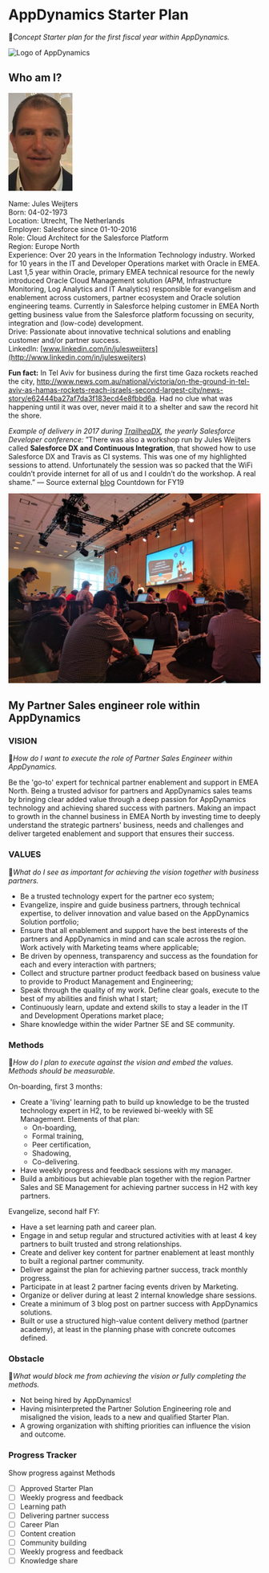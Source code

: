 
# AppDynamics Starter Plan

📍*Concept Starter plan for the first fiscal year within AppDynamics.*

![Logo of AppDynamics](https://www.appdynamics.com/media/uploaded-images/1519762496/.thumbnails/appd-logo-340x0_q100.png)

## Who am I?

![Picture of Jules](jules.png)

Name: Jules Weijters<br/>
Born: 04-02-1973<br/>
Location: Utrecht, The Netherlands<br/>
Employer: Salesforce since 01-10-2016<br/>
Role: Cloud Architect for the Salesforce Platform<br/>
Region: Europe North<br/>
Experience: Over 20 years in the Information Technology industry. Worked for 10 years in the IT and Developer Operations market with Oracle in EMEA. Last 1,5 year within Oracle, primary EMEA technical resource for the newly introduced Oracle Cloud Management solution (APM, Infrastructure Monitoring, Log Analytics and IT Analytics) responsible for evangelism and enablement across customers, partner ecosystem and Oracle solution engineering teams.
Currently in Salesforce helping customer in EMEA North getting business value from the Salesforce platform focussing on security, integration and (low-code) development.<br/>
Drive: Passionate about innovative technical solutions and enabling customer and/or partner success.<br/>
LinkedIn: [www.linkedin.com/in/julesweijters](http://www.linkedin.com/in/julesweijters)

**Fun fact:** In Tel Aviv for business during the first time Gaza rockets reached the city, http://www.news.com.au/national/victoria/on-the-ground-in-tel-aviv-as-hamas-rockets-reach-israels-second-largest-city/news-story/e62444ba27af7da3f183ecd4e8fbbd6a. Had no clue what was happening until it was over, never maid it to a shelter and saw the record hit the shore.<br/>

*Example of delivery in 2017 during [TrailheaDX](https://developer.salesforce.com/trailheadx), the yearly Salesforce Developer conference:*
”There was also a workshop run by Jules Weijters called **Salesforce DX and Continuous Integration**, that showed how to use Salesforce DX and Travis as CI systems. This was one of my highlighted sessions to attend. Unfortunately the session was so packed that the WiFi couldn’t provide internet for all of us and I couldn’t do the workshop. A real shame.” — Source external [blog](https://labs.ebury.rocks/2017/07/12/trailheadx-2017-highlights/)
Countdown for FY19

![Picture of session](dx.png)

## My Partner Sales engineer role within AppDynamics

### VISION

📍*How do I want to execute the role of  Partner Sales Engineer within AppDynamics.*

Be the 'go-to' expert for technical partner enablement and support in EMEA North. Being a trusted advisor for partners and AppDynamics sales teams by bringing clear added value through a deep passion for AppDynamics technology and achieving shared success with partners. 
Making an impact to growth in the channel business in EMEA North by investing time to deeply understand the strategic partners' business, needs and challenges and deliver targeted enablement and support that ensures their success.

### VALUES

📍*What do I see as important for achieving the vision together with business partners.*

* Be a trusted technology expert for the partner eco system;
* Evangelize, inspire and guide business partners, through technical expertise, to deliver innovation and value based on the AppDynamics Solution portfolio;
* Ensure that all enablement and support have the best interests of the partners and AppDynamics in mind and can scale across the region. Work actively with Marketing teams where applicable;
* Be driven by openness, transparency and success as the foundation for each and every interaction with partners;
* Collect and structure partner product feedback based on business value to provide to Product Management and Engineering; 
* Speak through the quality of my work. Define clear goals, execute to the best of my abilities and finish what I start;
* Continuously learn, update and extend skills to stay a leader in the IT and Development Operations market place;
* Share knowledge within the wider Partner SE and SE community.

### Methods

📍*How do I plan to execute against the vision and embed the values. Methods should be measurable.*

On-boarding, first 3 months:

* Create a 'living' learning path to build up knowledge to be the trusted technology expert in H2, to be reviewed bi-weekly with SE Management. Elements of that plan:
    * On-boarding,
    * Formal training,
    * Peer certification,
    * Shadowing,
    * Co-delivering.
* Have weekly progress and feedback sessions with my manager.
* Build a ambitious but achievable plan together with the region Partner Sales and SE Management for achieving partner success in H2 with key partners.

Evangelize, second half FY:

* Have a set learning path and career plan.
* Engage in and setup regular and structured activities with at least 4 key partners to built trusted and strong relationships.
* Create and deliver key content for partner enablement at least monthly to built a regional partner community.
* Deliver against the plan for achieving partner success, track monthly progress.
* Participate in at least 2 partner facing events driven by Marketing.
* Organize or deliver during at least 2 internal knowledge share sessions.
* Create a minimum of 3 blog post on partner success with AppDynamics solutions.
* Built or use a structured high-value content delivery method (partner academy), at least in the planning phase with concrete outcomes defined.

### Obstacle

📍*What would block me from achieving the vision or fully completing the methods.*

* Not being hired by AppDynamics!
* Having misinterpreted the Partner Solution Engineering role and misaligned the vision, leads to a new and qualified Starter Plan.
* A growing organization with shifting priorities can influence the vision and outcome.

### Progress Tracker

Show progress against Methods
- [ ] Approved Starter Plan
- [ ] Weekly progress and feedback
- [ ] Learning path
- [ ] Delivering partner success
- [ ] Career Plan
- [ ] Content creation
- [ ] Community building
- [ ] Weekly progress and feedback
- [ ] Knowledge share
### 

